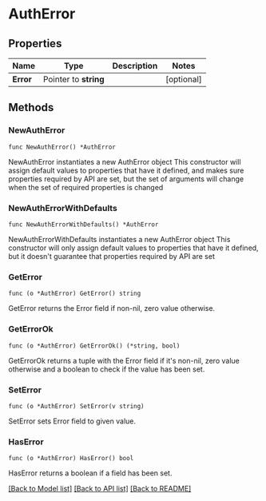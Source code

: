 # AuthError

## Properties

Name | Type | Description | Notes
------------ | ------------- | ------------- | -------------
**Error** | Pointer to **string** |  | [optional] 

## Methods

### NewAuthError

`func NewAuthError() *AuthError`

NewAuthError instantiates a new AuthError object
This constructor will assign default values to properties that have it defined,
and makes sure properties required by API are set, but the set of arguments
will change when the set of required properties is changed

### NewAuthErrorWithDefaults

`func NewAuthErrorWithDefaults() *AuthError`

NewAuthErrorWithDefaults instantiates a new AuthError object
This constructor will only assign default values to properties that have it defined,
but it doesn't guarantee that properties required by API are set

### GetError

`func (o *AuthError) GetError() string`

GetError returns the Error field if non-nil, zero value otherwise.

### GetErrorOk

`func (o *AuthError) GetErrorOk() (*string, bool)`

GetErrorOk returns a tuple with the Error field if it's non-nil, zero value otherwise
and a boolean to check if the value has been set.

### SetError

`func (o *AuthError) SetError(v string)`

SetError sets Error field to given value.

### HasError

`func (o *AuthError) HasError() bool`

HasError returns a boolean if a field has been set.


[[Back to Model list]](../README.md#documentation-for-models) [[Back to API list]](../README.md#documentation-for-api-endpoints) [[Back to README]](../README.md)


